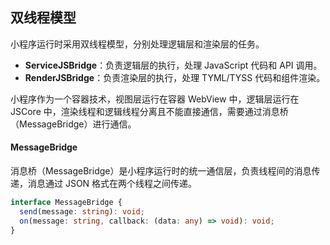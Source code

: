## 双线程模型

小程序运行时采用双线程模型，分别处理逻辑层和渲染层的任务。

- **ServiceJSBridge**：负责逻辑层的执行，处理 JavaScript 代码和 API 调用。
- **RenderJSBridge**：负责渲染层的执行，处理 TYML/TYSS 代码和组件渲染。

小程序作为一个容器技术，视图层运行在容器 WebView 中，逻辑层运行在 JSCore 中，渲染线程和逻辑线程分离且不能直接通信，需要通过消息桥（MessageBridge）进行通信。

#### MessageBridge

消息桥（MessageBridge）是小程序运行时的统一通信层，负责线程间的消息传递，消息通过 JSON 格式在两个线程之间传递。

```ts
interface MessageBridge {
  send(message: string): void;
  on(message: string, callback: (data: any) => void): void;
}
```
